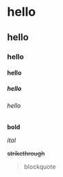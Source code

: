 
# hello
## hello
### hello
#### hello
##### hello
###### hello

**bold**

*ital*

~~strikethrough~~

> blockquote

